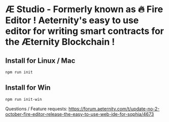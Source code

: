 # Æ Studio - Formerly known as 🔥 Fire Editor ! Aeternity's easy to use editor for writing smart contracts for the Æternity Blockchain !

## Install for Linux / Mac

```npm run init```


## Install for Win

```npm run init-win```

Questions / Feature requests: https://forum.aeternity.com/t/update-no-2-october-fire-editor-release-the-easy-to-use-web-ide-for-sophia/4673
